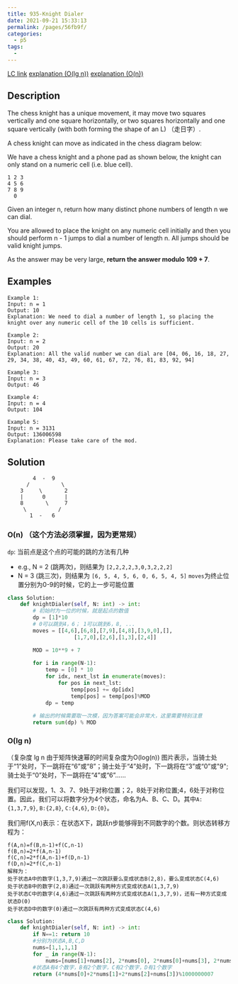 ```yaml
---
title: 935-Knight Dialer
date: 2021-09-21 15:33:13
permalink: /pages/56fb9f/
categories:
  - p5
tags:
  - 
---
```

[LC link](https://leetcode.com/problems/knight-dialer/)
[explanation (O(lg n))](https://leetcode-cn.com/problems/knight-dialer/solution/4zhuang-tai-dong-tai-gui-hua-pythonjie-kong-jian-f/)
[explanation (O(n))](https://leetcode-cn.com/problems/knight-dialer/solution/dong-tai-gui-hua-pythonjie-by-clay001/)
## Description
The chess knight has a unique movement, it may move two squares vertically and one square horizontally, or two squares horizontally and one square vertically (with both forming the shape of an L) （走日字）. 

A chess knight can move as indicated in the chess diagram below:


We have a chess knight and a phone pad as shown below, the knight can only stand on a numeric cell (i.e. blue cell).
```
1 2 3
4 5 6
7 8 9
  0
```

Given an integer n, return how many distinct phone numbers of length n we can dial.

You are allowed to place the knight on any numeric cell initially and then you should perform n - 1 jumps to dial a number of length n. All jumps should be valid knight jumps.

As the answer may be very large, **return the answer modulo 109 + 7**.

## Examples
```
Example 1:
Input: n = 1
Output: 10
Explanation: We need to dial a number of length 1, so placing the knight over any numeric cell of the 10 cells is sufficient.

Example 2:
Input: n = 2
Output: 20
Explanation: All the valid number we can dial are [04, 06, 16, 18, 27, 29, 34, 38, 40, 43, 49, 60, 61, 67, 72, 76, 81, 83, 92, 94]

Example 3:
Input: n = 3
Output: 46

Example 4:
Input: n = 4
Output: 104

Example 5:
Input: n = 3131
Output: 136006598
Explanation: Please take care of the mod.
```

## Solution

```
        4  -  9
      /          \
    3     \       2
    |      0      |
    8       \     7
     \          /  
       1  -   6
```

### O(n) （这个方法必须掌握，因为更常规）
`dp`: 当前点是这个点的可能的跳的方法有几种
- e.g., N = 2 (跳两次)，则结果为 `[2,2,2,2,3,0,3,2,2,2]`
- N = 3 (跳三次)，则结果为 `[6, 5, 4, 5, 6, 0, 6, 5, 4, 5]`
`moves`为终止位置分别为0-9的时候，它的上一步可能位置
```python
class Solution:
    def knightDialer(self, N: int) -> int:
        # 初始时为一位的时候，就是起点的数值 
        dp = [1]*10
        # 0可以跳到4，6； 1可以跳到6，8, ...
        moves = [[4,6],[6,8],[7,9],[4,8],[3,9,0],[],
                     [1,7,0],[2,6],[1,3],[2,4]]

        MOD = 10**9 + 7
        
        for i in range(N-1):
            temp = [0] * 10
            for idx, next_lst in enumerate(moves):
                for pos in next_lst:
                    temp[pos] += dp[idx]
                    temp[pos] = temp[pos]%MOD
            dp = temp
        
        # 输出的时候需要取一次模，因为答案可能会非常大，这里需要特别注意
        return sum(dp) % MOD
```
### O(lg n) 
（复杂度 lg n 由于矩阵快速幂的时间复杂度为O(log(n)) 
图片表示，当骑士处于“1”处时，下一跳将在“6”或“8”；骑士处于“4”处时，下一跳将在“3”或“0”或"9";骑士处于“0”处时，下一跳将在“4”或“6”......

我们可以发现，1、3、7、9处于对称位置；2，8处于对称位置;4，6处于对称位置。因此，我们可以将数字分为4个状态，命名为A、B、C、D。其中`A:{1,3,7,9}`, `B:{2,8}`, `C:{4,6}`, `D:{0}`。

我们用f(X,n)表示：在状态X下，跳跃n步能够得到不同数字的个数。则状态转移方程为：
```
f(A,n)=f(B,n-1)+f(C,n-1)
f(B,n)=2*f(A,n-1)
f(C,n)=2*f(A,n-1)+f(D,n-1)
f(D,n)=2*f(C,n-1)
解释为：
处于状态A中的数字(1,3,7,9)通过一次跳跃要么变成状态B(2,8)，要么变成状态C(4,6)
处于状态B中的数字(2,8)通过一次跳跃有两种方式变成状态A(1,3,7,9)
处于状态C中的数字(4,6)通过一次跳跃有两种方式变成状态A(1,3,7,9)，还有一种方式变成状态D(0)
处于状态D中的数字(0)通过一次跳跃有两种方式变成状态C(4,6)
```
```python
class Solution:
    def knightDialer(self, N: int) -> int:
        if N==1: return 10
        #分别为状态A,B,C,D
        nums=[1,1,1,1]
        for _ in range(N-1):
            nums=[nums[1]+nums[2], 2*nums[0], 2*nums[0]+nums[3], 2*nums[2]]
        #状态A有4个数字，B有2个数字，C有2个数字，D有1个数字
        return (4*nums[0]+2*nums[1]+2*nums[2]+nums[3])%1000000007
```